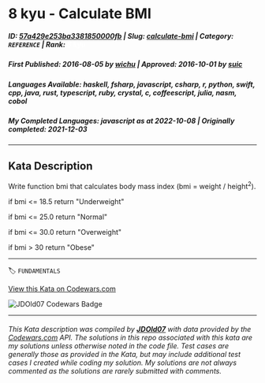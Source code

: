 # 8 kyu - Calculate BMI

##### **ID**: [57a429e253ba3381850000fb](https://www.codewars.com/kata/57a429e253ba3381850000fb) | **Slug**: [calculate-bmi](https://www.codewars.com/kata/57a429e253ba3381850000fb) | **Category**: `REFERENCE` | **Rank**: <span style="color:white">8 kyu</span>

##### **First Published**: 2016-08-05 ***by*** [wichu](https://www.codewars.com/users/wichu) | **Approved**: 2016-10-01 ***by*** [suic](https://www.codewars.com/users/suic)

##### **Languages Available**: haskell, fsharp, javascript, csharp, r, python, swift, cpp, java, rust, typescript, ruby, crystal, c, coffeescript, julia, nasm, cobol

##### **My Completed Languages**: javascript ***as at*** 2022-10-08 | **Originally completed**: 2021-12-03

---

## Kata Description


Write function bmi that calculates body mass index (bmi = weight / height<sup>2</sup>).





if bmi <= 18.5 return "Underweight"



if bmi <= 25.0 return "Normal"



if bmi <= 30.0 return "Overweight"



if bmi > 30 return "Obese"

---


🏷 `FUNDAMENTALS`


[View this Kata on Codewars.com](https://www.codewars.com/kata/57a429e253ba3381850000fb)

![](https://www.codewars.com/users/jdold07/badges/large "JDOld07 Codewars Badge")

---

###### *This Kata description was compiled by [**JDOld07**](https://tpstech.dev) with data provided by the [Codewars.com](https://www.codewars.com) API.  The solutions in this repo associated with this kata are my solutions unless otherwise noted in the code file.  Test cases are generally those as provided in the Kata, but may include additional test cases I created while coding my solution.  My solutions are not always commented as the solutions are rarely submitted with comments.*
